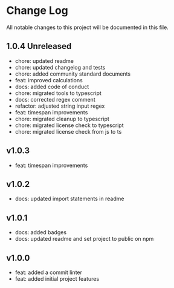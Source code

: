 # Change Log
All notable changes to this project will be documented in this file.

## 1.0.4 Unreleased
- chore: updated readme
- chore: updated changelog and tests
- chore: added community standard documents
- feat: improved calculations
- docs: added code of conduct
- chore: migrated tools to typescript
- docs: corrected regex comment
- refactor: adjusted string input regex
- feat: timespan improvements
- chore: migrated cleanup to typescript
- chore: migrated license check to typescript
- chore: migrated license check from js to ts

## v1.0.3
- feat: timespan improvements

## v1.0.2
- docs: updated import statements in readme

## v1.0.1
- docs: added badges
- docs: updated readme and set project to public on npm

## v1.0.0
- feat: added a commit linter
- feat: added initial project features
